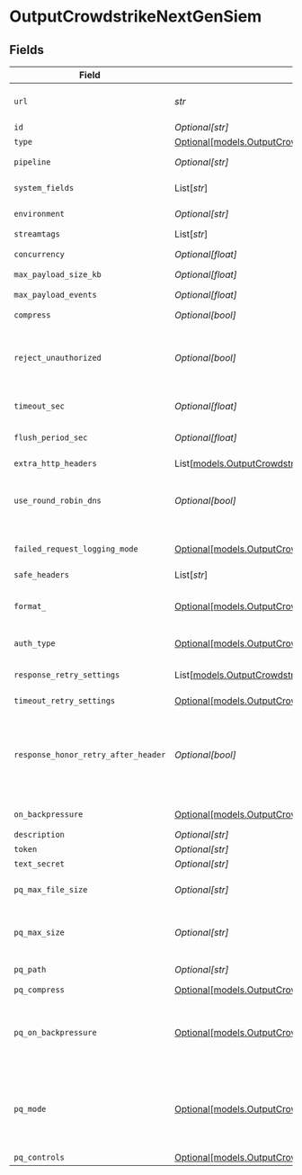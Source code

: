 # OutputCrowdstrikeNextGenSiem


## Fields

| Field                                                                                                                                                                                                                                                                                                                                            | Type                                                                                                                                                                                                                                                                                                                                             | Required                                                                                                                                                                                                                                                                                                                                         | Description                                                                                                                                                                                                                                                                                                                                      |
| ------------------------------------------------------------------------------------------------------------------------------------------------------------------------------------------------------------------------------------------------------------------------------------------------------------------------------------------------ | ------------------------------------------------------------------------------------------------------------------------------------------------------------------------------------------------------------------------------------------------------------------------------------------------------------------------------------------------ | ------------------------------------------------------------------------------------------------------------------------------------------------------------------------------------------------------------------------------------------------------------------------------------------------------------------------------------------------ | ------------------------------------------------------------------------------------------------------------------------------------------------------------------------------------------------------------------------------------------------------------------------------------------------------------------------------------------------ |
| `url`                                                                                                                                                                                                                                                                                                                                            | *str*                                                                                                                                                                                                                                                                                                                                            | :heavy_check_mark:                                                                                                                                                                                                                                                                                                                               | URL provided from a CrowdStrike data connector, e.g. https://<your-api-key>.ingest.<your-region>.crowdstrike.com/services/collector                                                                                                                                                                                                              |
| `id`                                                                                                                                                                                                                                                                                                                                             | *Optional[str]*                                                                                                                                                                                                                                                                                                                                  | :heavy_minus_sign:                                                                                                                                                                                                                                                                                                                               | Unique ID for this output                                                                                                                                                                                                                                                                                                                        |
| `type`                                                                                                                                                                                                                                                                                                                                           | [Optional[models.OutputCrowdstrikeNextGenSiemType]](../models/outputcrowdstrikenextgensiemtype.md)                                                                                                                                                                                                                                               | :heavy_minus_sign:                                                                                                                                                                                                                                                                                                                               | N/A                                                                                                                                                                                                                                                                                                                                              |
| `pipeline`                                                                                                                                                                                                                                                                                                                                       | *Optional[str]*                                                                                                                                                                                                                                                                                                                                  | :heavy_minus_sign:                                                                                                                                                                                                                                                                                                                               | Pipeline to process data before sending out to this output                                                                                                                                                                                                                                                                                       |
| `system_fields`                                                                                                                                                                                                                                                                                                                                  | List[*str*]                                                                                                                                                                                                                                                                                                                                      | :heavy_minus_sign:                                                                                                                                                                                                                                                                                                                               | Fields to automatically add to events, such as cribl_pipe. Supports wildcards.                                                                                                                                                                                                                                                                   |
| `environment`                                                                                                                                                                                                                                                                                                                                    | *Optional[str]*                                                                                                                                                                                                                                                                                                                                  | :heavy_minus_sign:                                                                                                                                                                                                                                                                                                                               | Optionally, enable this config only on a specified Git branch. If empty, will be enabled everywhere.                                                                                                                                                                                                                                             |
| `streamtags`                                                                                                                                                                                                                                                                                                                                     | List[*str*]                                                                                                                                                                                                                                                                                                                                      | :heavy_minus_sign:                                                                                                                                                                                                                                                                                                                               | Tags for filtering and grouping in @{product}                                                                                                                                                                                                                                                                                                    |
| `concurrency`                                                                                                                                                                                                                                                                                                                                    | *Optional[float]*                                                                                                                                                                                                                                                                                                                                | :heavy_minus_sign:                                                                                                                                                                                                                                                                                                                               | Maximum number of ongoing requests before blocking                                                                                                                                                                                                                                                                                               |
| `max_payload_size_kb`                                                                                                                                                                                                                                                                                                                            | *Optional[float]*                                                                                                                                                                                                                                                                                                                                | :heavy_minus_sign:                                                                                                                                                                                                                                                                                                                               | Maximum size, in KB, of the request body                                                                                                                                                                                                                                                                                                         |
| `max_payload_events`                                                                                                                                                                                                                                                                                                                             | *Optional[float]*                                                                                                                                                                                                                                                                                                                                | :heavy_minus_sign:                                                                                                                                                                                                                                                                                                                               | Maximum number of events to include in the request body. Default is 0 (unlimited).                                                                                                                                                                                                                                                               |
| `compress`                                                                                                                                                                                                                                                                                                                                       | *Optional[bool]*                                                                                                                                                                                                                                                                                                                                 | :heavy_minus_sign:                                                                                                                                                                                                                                                                                                                               | Compress the payload body before sending                                                                                                                                                                                                                                                                                                         |
| `reject_unauthorized`                                                                                                                                                                                                                                                                                                                            | *Optional[bool]*                                                                                                                                                                                                                                                                                                                                 | :heavy_minus_sign:                                                                                                                                                                                                                                                                                                                               | Reject certificates not authorized by a CA in the CA certificate path or by another trusted CA (such as the system's). <br/>        Defaults to Yes. When this setting is also present in TLS Settings (Client Side), <br/>        that value will take precedence.                                                                              |
| `timeout_sec`                                                                                                                                                                                                                                                                                                                                    | *Optional[float]*                                                                                                                                                                                                                                                                                                                                | :heavy_minus_sign:                                                                                                                                                                                                                                                                                                                               | Amount of time, in seconds, to wait for a request to complete before canceling it                                                                                                                                                                                                                                                                |
| `flush_period_sec`                                                                                                                                                                                                                                                                                                                               | *Optional[float]*                                                                                                                                                                                                                                                                                                                                | :heavy_minus_sign:                                                                                                                                                                                                                                                                                                                               | Maximum time between requests. Small values could cause the payload size to be smaller than the configured Max body size.                                                                                                                                                                                                                        |
| `extra_http_headers`                                                                                                                                                                                                                                                                                                                             | List[[models.OutputCrowdstrikeNextGenSiemExtraHTTPHeaders](../models/outputcrowdstrikenextgensiemextrahttpheaders.md)]                                                                                                                                                                                                                           | :heavy_minus_sign:                                                                                                                                                                                                                                                                                                                               | Headers to add to all events.                                                                                                                                                                                                                                                                                                                    |
| `use_round_robin_dns`                                                                                                                                                                                                                                                                                                                            | *Optional[bool]*                                                                                                                                                                                                                                                                                                                                 | :heavy_minus_sign:                                                                                                                                                                                                                                                                                                                               | Enables round-robin DNS lookup. When a DNS server returns multiple addresses, @{product} will cycle through them in the order returned. For optimal performance, consider enabling this setting for non-load balanced destinations.                                                                                                              |
| `failed_request_logging_mode`                                                                                                                                                                                                                                                                                                                    | [Optional[models.OutputCrowdstrikeNextGenSiemFailedRequestLoggingMode]](../models/outputcrowdstrikenextgensiemfailedrequestloggingmode.md)                                                                                                                                                                                                       | :heavy_minus_sign:                                                                                                                                                                                                                                                                                                                               | Data to log when a request fails. All headers are redacted by default, unless listed as safe headers below.                                                                                                                                                                                                                                      |
| `safe_headers`                                                                                                                                                                                                                                                                                                                                   | List[*str*]                                                                                                                                                                                                                                                                                                                                      | :heavy_minus_sign:                                                                                                                                                                                                                                                                                                                               | List of headers that are safe to log in plain text                                                                                                                                                                                                                                                                                               |
| `format_`                                                                                                                                                                                                                                                                                                                                        | [Optional[models.OutputCrowdstrikeNextGenSiemRequestFormat]](../models/outputcrowdstrikenextgensiemrequestformat.md)                                                                                                                                                                                                                             | :heavy_minus_sign:                                                                                                                                                                                                                                                                                                                               | When set to JSON, the event is automatically formatted with required fields before sending. When set to Raw, only the event's `_raw` value is sent.                                                                                                                                                                                              |
| `auth_type`                                                                                                                                                                                                                                                                                                                                      | [Optional[models.OutputCrowdstrikeNextGenSiemAuthenticationMethod]](../models/outputcrowdstrikenextgensiemauthenticationmethod.md)                                                                                                                                                                                                               | :heavy_minus_sign:                                                                                                                                                                                                                                                                                                                               | Select Manual to enter an auth token directly, or select Secret to use a text secret to authenticate                                                                                                                                                                                                                                             |
| `response_retry_settings`                                                                                                                                                                                                                                                                                                                        | List[[models.OutputCrowdstrikeNextGenSiemResponseRetrySettings](../models/outputcrowdstrikenextgensiemresponseretrysettings.md)]                                                                                                                                                                                                                 | :heavy_minus_sign:                                                                                                                                                                                                                                                                                                                               | Automatically retry after unsuccessful response status codes, such as 429 (Too Many Requests) or 503 (Service Unavailable).                                                                                                                                                                                                                      |
| `timeout_retry_settings`                                                                                                                                                                                                                                                                                                                         | [Optional[models.OutputCrowdstrikeNextGenSiemTimeoutRetrySettings]](../models/outputcrowdstrikenextgensiemtimeoutretrysettings.md)                                                                                                                                                                                                               | :heavy_minus_sign:                                                                                                                                                                                                                                                                                                                               | N/A                                                                                                                                                                                                                                                                                                                                              |
| `response_honor_retry_after_header`                                                                                                                                                                                                                                                                                                              | *Optional[bool]*                                                                                                                                                                                                                                                                                                                                 | :heavy_minus_sign:                                                                                                                                                                                                                                                                                                                               | Honor any Retry-After header that specifies a delay (in seconds) no longer than 180 seconds after the retry request. @{product} limits the delay to 180 seconds, even if the Retry-After header specifies a longer delay. When enabled, takes precedence over user-configured retry options. When disabled, all Retry-After headers are ignored. |
| `on_backpressure`                                                                                                                                                                                                                                                                                                                                | [Optional[models.OutputCrowdstrikeNextGenSiemBackpressureBehavior]](../models/outputcrowdstrikenextgensiembackpressurebehavior.md)                                                                                                                                                                                                               | :heavy_minus_sign:                                                                                                                                                                                                                                                                                                                               | Whether to block, drop, or queue events when all receivers are exerting backpressure.                                                                                                                                                                                                                                                            |
| `description`                                                                                                                                                                                                                                                                                                                                    | *Optional[str]*                                                                                                                                                                                                                                                                                                                                  | :heavy_minus_sign:                                                                                                                                                                                                                                                                                                                               | N/A                                                                                                                                                                                                                                                                                                                                              |
| `token`                                                                                                                                                                                                                                                                                                                                          | *Optional[str]*                                                                                                                                                                                                                                                                                                                                  | :heavy_minus_sign:                                                                                                                                                                                                                                                                                                                               | CrowdStrike Next-Gen SIEM authentication token                                                                                                                                                                                                                                                                                                   |
| `text_secret`                                                                                                                                                                                                                                                                                                                                    | *Optional[str]*                                                                                                                                                                                                                                                                                                                                  | :heavy_minus_sign:                                                                                                                                                                                                                                                                                                                               | Select or create a stored text secret                                                                                                                                                                                                                                                                                                            |
| `pq_max_file_size`                                                                                                                                                                                                                                                                                                                               | *Optional[str]*                                                                                                                                                                                                                                                                                                                                  | :heavy_minus_sign:                                                                                                                                                                                                                                                                                                                               | The maximum size to store in each queue file before closing and optionally compressing (KB, MB, etc.).                                                                                                                                                                                                                                           |
| `pq_max_size`                                                                                                                                                                                                                                                                                                                                    | *Optional[str]*                                                                                                                                                                                                                                                                                                                                  | :heavy_minus_sign:                                                                                                                                                                                                                                                                                                                               | The maximum disk space that the queue can consume (as an average per Worker Process) before queueing stops. Enter a numeral with units of KB, MB, etc.                                                                                                                                                                                           |
| `pq_path`                                                                                                                                                                                                                                                                                                                                        | *Optional[str]*                                                                                                                                                                                                                                                                                                                                  | :heavy_minus_sign:                                                                                                                                                                                                                                                                                                                               | The location for the persistent queue files. To this field's value, the system will append: /<worker-id>/<output-id>.                                                                                                                                                                                                                            |
| `pq_compress`                                                                                                                                                                                                                                                                                                                                    | [Optional[models.OutputCrowdstrikeNextGenSiemCompression]](../models/outputcrowdstrikenextgensiemcompression.md)                                                                                                                                                                                                                                 | :heavy_minus_sign:                                                                                                                                                                                                                                                                                                                               | Codec to use to compress the persisted data.                                                                                                                                                                                                                                                                                                     |
| `pq_on_backpressure`                                                                                                                                                                                                                                                                                                                             | [Optional[models.OutputCrowdstrikeNextGenSiemQueueFullBehavior]](../models/outputcrowdstrikenextgensiemqueuefullbehavior.md)                                                                                                                                                                                                                     | :heavy_minus_sign:                                                                                                                                                                                                                                                                                                                               | Whether to block or drop events when the queue is exerting backpressure (full capacity or low disk). 'Block' is the same behavior as non-PQ blocking. 'Drop new data' throws away incoming data, while leaving the contents of the PQ unchanged.                                                                                                 |
| `pq_mode`                                                                                                                                                                                                                                                                                                                                        | [Optional[models.OutputCrowdstrikeNextGenSiemMode]](../models/outputcrowdstrikenextgensiemmode.md)                                                                                                                                                                                                                                               | :heavy_minus_sign:                                                                                                                                                                                                                                                                                                                               | In Error mode, PQ writes events to the filesystem only when it detects a non-retryable Destination error. In Backpressure mode, PQ writes events to the filesystem when it detects backpressure from the Destination or when there are non-retryable Destination errors. In Always On mode, PQ always writes events to the filesystem.           |
| `pq_controls`                                                                                                                                                                                                                                                                                                                                    | [Optional[models.OutputCrowdstrikeNextGenSiemPqControls]](../models/outputcrowdstrikenextgensiempqcontrols.md)                                                                                                                                                                                                                                   | :heavy_minus_sign:                                                                                                                                                                                                                                                                                                                               | N/A                                                                                                                                                                                                                                                                                                                                              |